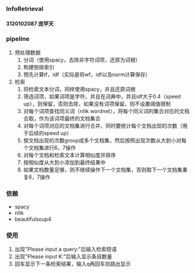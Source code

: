 ### InfoRetrieval
#### 3120102087 庞罕天

### pipeline
1. 预处理数据
    1. 分词（使用spacy，去除非字符词项，还原为词根）
    2. 构建倒排索引
    3. 预先计算tf，idf（实际是将wf，idf以及norm计算保存）
2. 检索
    1. 将检索文本分词，同样使用spacy，并且还原词根
    2. 筛选词项，如果词项是字符，并且在词典中，并且idf大于0.4（speed up），则保留，否则去除，如果没有词项保留，则不设置阈值限制
    3. 对每个词项查找同义词（nltk wordnet），将每个同义词的集合对应的文档合取，作为该词项最终的文档集合
    4. 对每个词项对应的文档集进行合并，同时要统计每个文档出现的次数（用于后续的speed up）
    5. 按文档出现的次数group成多个文档集，然后按照出现次数从大到小对每个文档集进行6，7操作
    6. 对每个文档和检索文本计算相似度并排序
    7. 按相似度从大到小添加到最终结果中
    8. 如果文档数量足够，则不继续操作下一个文档集，否则取下一个文档集重复6，7操作

### 依赖
- spacy
- nltk
- beautifulsoup4

### 使用
1. 出现"Please input a query:"后输入检索短语
2. 出现"Please input K:"后输入显示条目数量
3. 回车显示下一条检索结果，输入q再回车则跳出显示
